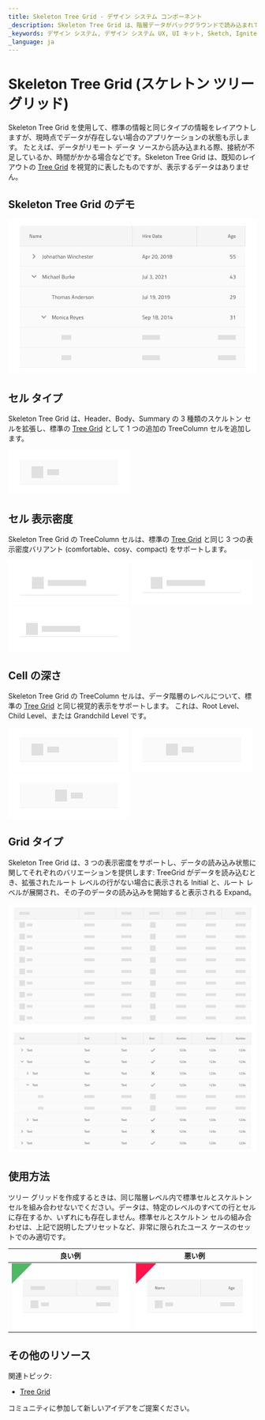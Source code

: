 ```yaml
---
title: Skeleton Tree Grid - デザイン システム コンポーネント
_description: Skeleton Tree Grid は、階層データがバックグラウンドで読み込まれているときに表示される Tree Grid コンポーネントであり、セルに表形式でコンテンツを提供します。
_keywords: デザイン システム, デザイン システム UX, UI キット, Sketch, Ignite UI for Angular, Sketch to Angular, Angular, Angular デザイン システム, Sketch からコードをエクスポート, Angular 用のデザイン キット, Sketch HTML, Sketch to HTML, Sketch UI キット
_language: ja
---
```


# Skeleton Tree Grid (スケレトン ツリー グリッド)

Skeleton Tree Grid を使用して、標準の情報と同じタイプの情報をレイアウトしますが、現時点でデータが存在しない場合のアプリケーションの状態も示します。 たとえば、データがリモート データ ソースから読み込まれる際、接続が不足しているか、時間がかかる場合などです。Skeleton Tree Grid は、既知のレイアウトの [Tree Grid](tree-grid.md) を視覚的に表したものですが、表示するデータはありません。

## Skeleton Tree Grid のデモ

<img class="responsive-img" src="../images/tree_grid_skeleton_demo.png" srcset="../images/tree_grid_skeleton_demo@2x.png 2x" />

## セル タイプ

Skeleton Tree Grid は、Header、Body、Summary の 3 種類のスケルトン セルを拡張し、標準の [Tree Grid](tree-grid.md) として 1 つの追加の TreeColumn セルを追加します。

<img class="responsive-img" src="../images/tree_grid_skeleton_column_cell.png" srcset="../images/tree_grid_skeleton_column_cell@2x.png 2x" />

## セル 表示密度

Skeleton Tree Grid の TreeColumn セルは、標準の [Tree Grid](tree-grid.md) と同じ 3 つの表示密度バリアント (comfortable、cosy、compact) をサポートします。

<img class="responsive-img" src="../images/tree_grid_skeleton_column_cell_comfortable.png" srcset="../images/tree_grid_skeleton_column_cell_comfortable@2x.png 2x" />
<img class="responsive-img" src="../images/tree_grid_skeleton_column_cell_cosy.png" srcset="../images/tree_grid_skeleton_column_cell_cosy@2x.png 2x" />
<img class="responsive-img" src="../images/tree_grid_skeleton_column_cell_compact.png" srcset="../images/tree_grid_skeleton_column_cell_compact@2x.png 2x" />

## Cell の深さ

Skeleton Tree Grid の TreeColumn セルは、データ階層のレベルについて、標準の [Tree Grid](tree-grid.md) と同じ視覚的表示をサポートします。 これは、Root Level、Child Level、または Grandchild Level です。

<img class="responsive-img" src="../images/tree_grid_skeleton_cell_body_root_level.png" srcset="../images/tree_grid_skeleton_cell_body_root_level@2x.png 2x" />
<img class="responsive-img" src="../images/tree_grid_skeleton_cell_body_child_level.png" srcset="../images/tree_grid_skeleton_cell_body_child_level@2x.png 2x" />
<img class="responsive-img" src="../images/tree_grid_skeleton_cell_body_grandchild_level.png" srcset="../images/tree_grid_skeleton_cell_body_grandchild_level@2x.png 2x" />

## Grid タイプ

Skeleton Tree Grid は、3 つの表示密度をサポートし、データの読み込み状態に関してそれぞれのバリエーションを提供します: TreeGrid がデータを読み込むとき、拡張されたルート レベルの行がない場合に表示される Initial と、ルート レベルが展開され、その子のデータの読み込みを開始すると表示される Expand。

<img class="responsive-img" src="../images/tree_grid_skeleton_initial.png" srcset="../images/tree_grid_skeleton_initial@2x.png 2x" />
<img class="responsive-img" src="../images/tree_grid_skeleton_expand.png" srcset="../images/tree_grid_skeleton_expand@2x.png 2x" />

## 使用方法

ツリー グリッドを作成するときは、同じ階層レベル内で標準セルとスケルトン セルを組み合わせないでください。データは、特定のレベルのすべての行とセルに存在するか、いずれにも存在しません。標準セルとスケルトン セルの組み合わせは、上記で説明したプリセットなど、非常に限られたユース ケースのセットでのみ適切です。

| 良い例                                                                                                | 悪い例                                                                                                 |
| ------------------------------------------------------------------------------------------------- | ----------------------------------------------------------------------------------------------------- |
| <img class="responsive-img" src="../images/tree_grid_skeleton_do1.png" srcset="../images/tree_grid_skeleton_do1@2x.png 2x" /> | <img class="responsive-img" src="../images/tree_grid_skeleton_dont1.png" srcset="../images/tree_grid_skeleton_dont1@2x.png 2x" /> |

## その他のリソース

関連トピック:

- [Tree Grid](tree-grid.md)
  <div class="divider--half"></div>

コミュニティに参加して新しいアイデアをご提案ください。
